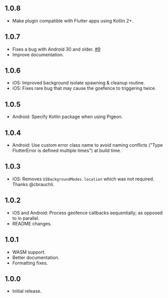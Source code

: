 ## 1.0.8

* Make plugin compatible with Flutter apps using Kotlin 2+.

## 1.0.7

* Fixes a bug with Android 30 and older. [#9](https://github.com/ChunkyTofuStudios/native_geofence/issues/9)
* Improve documentation.

## 1.0.6

* iOS: Improved background isolate spawning & cleanup routine.
* iOS: Fixes rare bug that may cause the goefence to triggering twice.

## 1.0.5

* Android: Specify Kotlin package when using Pigeon.

## 1.0.4

* Android: Use custom error class name to avoid naming conflicts ("Type FlutterError is defined multiple times") at build time.

## 1.0.3

* iOS: Removes `UIBackgroundModes.location` which was not required. Thanks @cbrauchli.

## 1.0.2

* iOS and Android: Process geofence callbacks sequentially; as opposed to in parallel.
* README changes.

## 1.0.1

* WASM support.
* Better documentation.
* Formatting fixes.

## 1.0.0

* Initial release.
